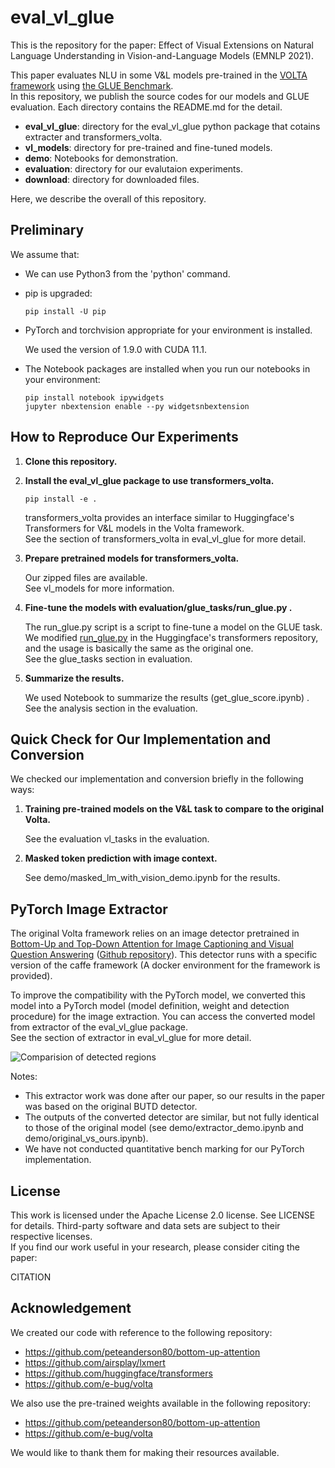# eval_vl_glue

This is the repository for the paper: Effect of Visual Extensions on Natural Language Understanding in Vision-and-Language Models (EMNLP 2021).

This paper evaluates NLU in some V&L models pre-trained in the [VOLTA framework](https://github.com/e-bug/volta) using [the GLUE Benchmark](https://gluebenchmark.com/).  
In this repository, we publish the source codes for our models and GLUE evaluation.
Each directory contains the README.md for the detail.

- **eval\_vl\_glue**: directory for the eval_vl_glue python package that cotains extracter and transformers_volta.
- **vl_models**: directory for pre-trained and fine-tuned models.
- **demo**: Notebooks for demonstration.
- **evaluation**: directory for our evalutaion experiments.
- **download**: directory for downloaded files.

Here, we describe the overall of this repository.

## Preliminary

We assume that:
- We can use Python3 from the 'python' command.
- pip is upgraded:
    
    ```
    pip install -U pip
    ```

- PyTorch and torchvision appropriate for your environment is installed.

    We used the version of 1.9.0 with CUDA 11.1.

- The Notebook packages are installed when you run our notebooks in your environment:

    ```
    pip install notebook ipywidgets
    jupyter nbextension enable --py widgetsnbextension
    ```

## How to Reproduce Our Experiments

1. **Clone this repository.**

2. **Install the eval_vl_glue package to use transformers_volta.**

    ```
    pip install -e .
    ```
    
    transformers_volta provides an interface similar to Huggingface's Transformers for V\&L models in the Volta framework.  
    See the section of transformers_volta in eval_vl_glue for more detail.

3. **Prepare pretrained models for transformers_volta.**
    
    Our zipped files are available.  
    See vl_models for more information.
    
4. **Fine-tune the models with evaluation/glue_tasks/run_glue.py .**

    The run_glue.py script is a script to fine-tune a model on the GLUE task.
    We modified [run_glue.py](https://github.com/huggingface/transformers/blob/v4.4.0/examples/text-classification/run_glue.py) in the Huggingface's transformers repository, and the usage is basically the same as the original one.  
    See the glue_tasks section in evaluation.

5. **Summarize the results.**

    We used Notebook to summarize the results (get_glue_score.ipynb) .  
    See the analysis section in the evaluation.

## Quick Check for Our Implementation and Conversion

We checked our implementation and conversion briefly in the following ways:

1. **Training pre-trained models on the V\&L task to compare to the original Volta.**

    See the evaluation vl_tasks in the evaluation.

2. **Masked token prediction with image context.**

    See demo/masked_lm_with_vision_demo.ipynb for the results.

## PyTorch Image Extractor

The original Volta framework relies on an image detector pretrained in [Bottom-Up and Top-Down Attention for Image Captioning and Visual Question Answering](https://arxiv.org/abs/1707.07998) ([Github repository](https://github.com/peteanderson80/bottom-up-attention)).
This detector runs with a specific version of the caffe framework (A docker environment for the framework is provided).  

To improve the compatibility with the PyTorch model, we converted this model into a PyTorch model (model definition, weight and detection procedure) for the image extraction.
You can access the converted model from extractor of the eval_vl_glue package.  
See the section of extractor in eval_vl_glue for more detail.

![Comparision of detected regions](/download/comparison.png)

Notes:
- This extractor work was done after our paper, so our results in the paper was based on the original BUTD detector. 
- The outputs of the converted detector are similar, but not fully identical to those of the original model (see demo/extractor_demo.ipynb and demo/original_vs_ours.ipynb).
- We have not conducted quantitative bench marking for our PyTorch implementation.

## License

This work is licensed under the Apache License 2.0 license. 
See LICENSE for details. 
Third-party software and data sets are subject to their respective licenses.  
If you find our work useful in your research, please consider citing the paper:

CITATION

## Acknowledgement

We created our code with reference to the following repository:
- https://github.com/peteanderson80/bottom-up-attention
- https://github.com/airsplay/lxmert
- https://github.com/huggingface/transformers
- https://github.com/e-bug/volta

We also use the pre-trained weights available in the following repository:
- https://github.com/peteanderson80/bottom-up-attention
- https://github.com/e-bug/volta

We would like to thank them for making their resources available.

